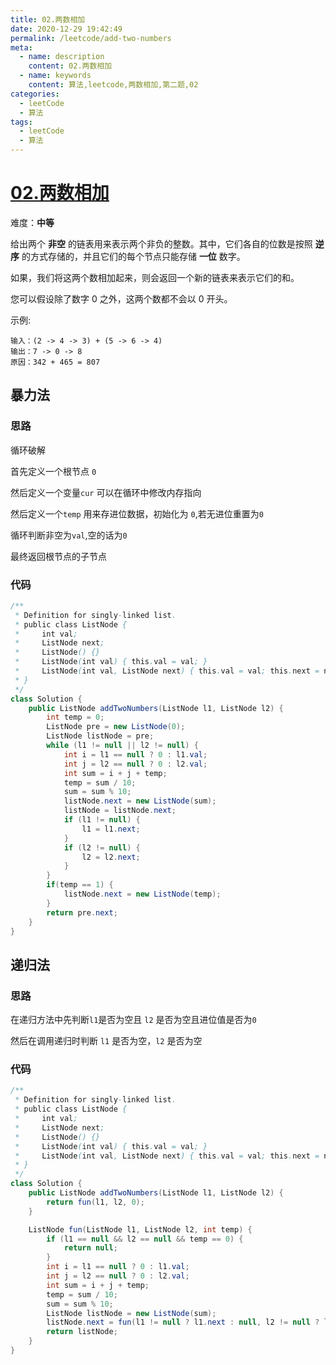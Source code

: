 ```yaml
---
title: 02.两数相加
date: 2020-12-29 19:42:49
permalink: /leetcode/add-two-numbers
meta:
  - name: description
    content: 02.两数相加
  - name: keywords
    content: 算法,leetcode,两数相加,第二题,02
categories:
  - leetCode
  - 算法
tags:
  - leetCode
  - 算法
---
```

# [02.两数相加](https://leetcode-cn.com/problems/add-two-numbers/)

难度：**中等**

给出两个 **非空** 的链表用来表示两个非负的整数。其中，它们各自的位数是按照 **逆序** 的方式存储的，并且它们的每个节点只能存储 **一位** 数字。

如果，我们将这两个数相加起来，则会返回一个新的链表来表示它们的和。

您可以假设除了数字 0 之外，这两个数都不会以 0 开头。

示例:

```
输入：(2 -> 4 -> 3) + (5 -> 6 -> 4)
输出：7 -> 0 -> 8
原因：342 + 465 = 807
```

<!-- more -->

## 暴力法

### 思路

循环破解

首先定义一个根节点 `0`

然后定义一个变量`cur` 可以在循环中修改内存指向

然后定义一个`temp` 用来存进位数据，初始化为 `0`,若无进位重置为`0`

循环判断非空为`val`,空的话为`0`

最终返回根节点的子节点

### 代码

```java 
/**
 * Definition for singly-linked list.
 * public class ListNode {
 *     int val;
 *     ListNode next;
 *     ListNode() {}
 *     ListNode(int val) { this.val = val; }
 *     ListNode(int val, ListNode next) { this.val = val; this.next = next; }
 * }
 */
class Solution {
    public ListNode addTwoNumbers(ListNode l1, ListNode l2) {
        int temp = 0;
        ListNode pre = new ListNode(0);
        ListNode listNode = pre;
        while (l1 != null || l2 != null) {
            int i = l1 == null ? 0 : l1.val;
            int j = l2 == null ? 0 : l2.val;
            int sum = i + j + temp;
            temp = sum / 10;
            sum = sum % 10;
            listNode.next = new ListNode(sum);
            listNode = listNode.next;
            if (l1 != null) {
                l1 = l1.next;
            }
            if (l2 != null) {
                l2 = l2.next;
            }
        }
        if(temp == 1) {
            listNode.next = new ListNode(temp);
        }
        return pre.next;
    }
}
```



## 递归法

### 思路

在递归方法中先判断`l1`是否为空且 `l2` 是否为空且进位值是否为`0`

然后在调用递归时判断 `l1` 是否为空，`l2` 是否为空

### 代码

```java 
/**
 * Definition for singly-linked list.
 * public class ListNode {
 *     int val;
 *     ListNode next;
 *     ListNode() {}
 *     ListNode(int val) { this.val = val; }
 *     ListNode(int val, ListNode next) { this.val = val; this.next = next; }
 * }
 */
class Solution {
    public ListNode addTwoNumbers(ListNode l1, ListNode l2) {
        return fun(l1, l2, 0);
    }

    ListNode fun(ListNode l1, ListNode l2, int temp) {
        if (l1 == null && l2 == null && temp == 0) {
            return null;
        }
        int i = l1 == null ? 0 : l1.val;
        int j = l2 == null ? 0 : l2.val;
        int sum = i + j + temp;
        temp = sum / 10;
        sum = sum % 10;
        ListNode listNode = new ListNode(sum);
        listNode.next = fun(l1 != null ? l1.next : null, l2 != null ? l2.next : null, temp);
        return listNode;
    }
}
```







